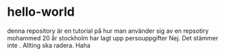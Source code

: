 # hello-world
denna repository är en tutorial på hur man använder sig av en repsotiry
mohammed 
20 år 
stockholm
har lagt upp persouppgifter
Nej. Det stämmer inte . Allting ska radera. Haha
